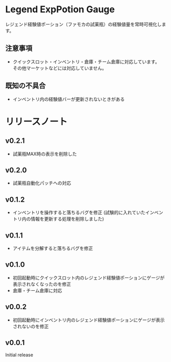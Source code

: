 # Legend ExpPotion Gauge
レジェンド経験値ポーション（ファモカの試薬瓶）の経験値量を常時可視化します。  

## 注意事項
* クイックスロット・インベントリ・倉庫・チーム倉庫に対応しています。  
その他マーケットなどには対応していません。
## 既知の不具合
* インベントリ内の経験値バーが更新されないときがある

# リリースノート
## v0.2.1
* 試薬瓶MAX時の表示を削除した
## v0.2.0
* 試薬瓶自動化パッチへの対応

## v0.1.2
* インベントリを操作すると落ちるバグを修正
  (試験的に入れていたインベントリ内の情報を更新する処理を削除しました)

## v0.1.1
* アイテムを分解すると落ちるバグを修正
## v0.1.0
* 初回起動時にクイックスロット内のレジェンド経験値ポーションにゲージが表示されなくなったのを修正
* 倉庫・チーム倉庫に対応
## v0.0.2
* 初回起動時にインベントリ内のレジェンド経験値ポーションにゲージが表示されないのを修正
## v0.0.1
Initial release
